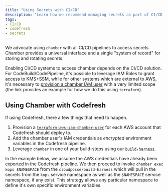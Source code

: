 ```yaml
---
title: "Using Secrets with CI/CD"
description: "Learn how we recommend managing secrets as part of CI/CD pipelines."
tags:
- CI/CD
- codefresh
- secrets
---
```


We advocate using `chamber` with all CI/CD pipelines to access secrets. Chamber provides a universal interface and a single "system of record" for storing and rotating secrets.

Enabling CI/CD systems to access chamber depends on the CI/CD solution. For CodeBuild/CodePipeline, it's possible to leverage IAM Roles to grant access to KMS+SSM, while for other systems which are external to AWS, it's necessary to [provision a chamber IAM user](https://github.com/cloudposse/terraform-aws-iam-chamber-user) with a very limited scope (the link provides an example for how we do this using `terraform`).

## Using Chamber with Codefresh

If using Codefresh, there a few things that need to happen.

1. Provision a [`terraform-aws-iam-chamber-user`](https://github.com/cloudposse/terraform-aws-iam-chamber-user) for each AWS account that Codefresh should deploy to.
2. Add the chamber user's IAM credentials as *encrypted* environment variables in the Codefresh pipeline.
3. Leverage `chamber` in one of your build-steps using our [`build-harness`](https://github.com/cloudposse/build-harness).

In the example below, we assume the AWS credentials have already been exported in the Codefresh pipeline. We then proceed to invoke `chamber exec kops $NAMESPACE` from the `cloudposse/build-harness` which will pull in the secrets from the `kops` service namespace as well as the `$NAMESPACE` service namespace, if any exist. This strategy allows any particular namespace to define it's own specific environment variables.

